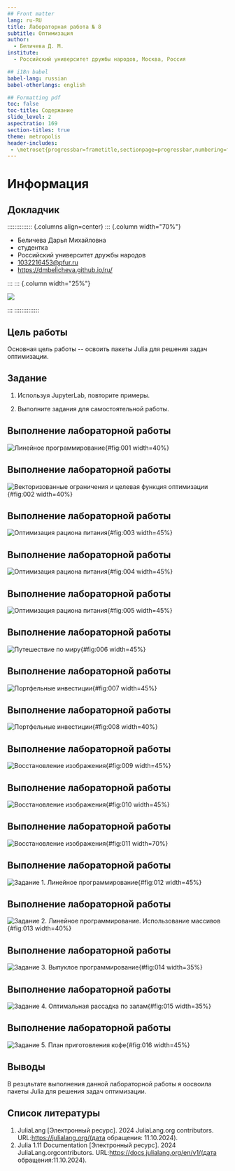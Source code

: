 ```yaml
---
## Front matter
lang: ru-RU
title: Лабораторная работа № 8
subtitle: Оптимизация
author:
  - Беличева Д. М.
institute:
  - Российский университет дружбы народов, Москва, Россия

## i18n babel
babel-lang: russian
babel-otherlangs: english

## Formatting pdf
toc: false
toc-title: Содержание
slide_level: 2
aspectratio: 169
section-titles: true
theme: metropolis
header-includes:
 - \metroset{progressbar=frametitle,sectionpage=progressbar,numbering=fraction}
---
```


# Информация

## Докладчик

:::::::::::::: {.columns align=center}
::: {.column width="70%"}

  * Беличева Дарья Михайловна
  * студентка
  * Российский университет дружбы народов
  * [1032216453@pfur.ru](mailto:1032216453@pfur.ru)
  * <https://dmbelicheva.github.io/ru/>

:::
::: {.column width="25%"}

![](./image/belicheva.jpg)

:::
::::::::::::::

## Цель работы

Основная цель работы -- освоить пакеты Julia для решения задач оптимизации.

## Задание

1. Используя JupyterLab, повторите примеры.

2. Выполните задания для самостоятельной работы.

## Выполнение лабораторной работы

![Линейное программирование](image/1.png){#fig:001 width=40%}

## Выполнение лабораторной работы

![Векторизованные ограничения и целевая функция оптимизации](image/2.png){#fig:002 width=40%}

## Выполнение лабораторной работы

![Оптимизация рациона питания](image/3.png){#fig:003 width=45%}

## Выполнение лабораторной работы

![Оптимизация рациона питания](image/4.png){#fig:004 width=45%}

## Выполнение лабораторной работы

![Оптимизация рациона питания](image/5.png){#fig:005 width=45%}

## Выполнение лабораторной работы

![Путешествие по миру](image/6.png){#fig:006 width=45%}

## Выполнение лабораторной работы

![Портфельные инвестиции](image/7.png){#fig:007 width=45%}

## Выполнение лабораторной работы

![Портфельные инвестиции](image/8.png){#fig:008 width=40%}

## Выполнение лабораторной работы

![Восстановление изображения](image/9.png){#fig:009 width=45%}

## Выполнение лабораторной работы

![Восстановление изображения](image/10.png){#fig:010 width=45%}

## Выполнение лабораторной работы

![Восстановление изображения](image/11.png){#fig:011 width=70%}

## Выполнение лабораторной работы

![Задание 1. Линейное программирование](image/12.png){#fig:012 width=45%}

## Выполнение лабораторной работы

![Задание 2. Линейное программирование. Использование массивов](image/13.png){#fig:013 width=40%}

## Выполнение лабораторной работы

![Задание 3. Выпуклое программирование](image/14.png){#fig:014 width=35%}

## Выполнение лабораторной работы

![Задание 4. Оптимальная рассадка по залам](image/15.png){#fig:015 width=35%}

## Выполнение лабораторной работы

![Задание 5. План приготовления кофе](image/16.png){#fig:016 width=45%}

## Выводы

В резцльтате выполнения данной лабораторной работы я оосвоила пакеты Julia для решения задач оптимизации.

## Список литературы

1. JuliaLang [Электронный ресурс]. 2024 JuliaLang.org contributors. URL:https://julialang.org/(дата обращения: 11.10.2024).
2. Julia  1.11  Documentation  [Электронный  ресурс].  2024  JuliaLang.orgcontributors. URL:https://docs.julialang.org/en/v1/(дата обращения:11.10.2024).